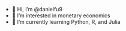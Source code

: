 - 👋 Hi, I’m @danielfu9
- 👀 I’m interested in monetary economics
- 🌱 I’m currently learning Python, R, and Julia
